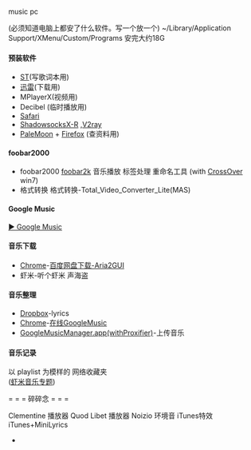 
music pc

(必须知道电脑上都安了什么软件。写一个放一个)
~/Library/Application Support/XMenu/Custom/Programs
安完大约18G

#### 预装软件
- [ST](https://github.com/7900ms/00nottheater_deserted/tree/master/Usage_Manual/ST)(写歌词本用)
- [迅雷](https://github.com/7900ms/00nottheater_deserted/tree/master/Installation_Manual/Thunder)(下载用)
- MPlayerX(视频用)
- Decibel (临时播放用)
- [Safari](https://github.com/7900ms/00nottheater_deserted/tree/master/Usage_Manual/Safari)
- [ShadowsocksX-R](https://github.com/7900ms/00nottheater_deserted/tree/master/Installation_Manual/ShadowsocksX-R) ,[V2ray](https://github.com/7900ms/00nottheater_deserted/tree/master/Installation_Manual/V2ray)
- [PaleMoon](https://github.com/7900ms/00nottheater_deserted/tree/master/Usage_Manual/PaleMoon) + [Firefox](https://github.com/7900ms/00nottheater_deserted/tree/master/Usage_Manual/Firefox) (查资料用)


#### foobar2000
- foobar2000
[foobar2k](https://github.com/7900ms/00nottheater_deserted/tree/master/Usage_Manual/foobar2000) 音乐播放 标签处理 重命名工具 (with [CrossOver](https://github.com/7900ms/00nottheater_deserted/tree/master/Usage_Manual/CrossOver) win7)
- 格式转换
格式转换-Total_Video_Converter_Lite(MAS)

#### Google Music

[▶️ Google Music](https://play.google.com/music)

#### 音乐下载
- [Chrome](https://github.com/7900ms/00nottheater_deserted/tree/master/Usage_Manual/Chrome)-[百度网盘下载-Aria2GUI](https://github.com/7900ms/00nottheater_deserted/tree/master/Usage_Manual/baiduWangpan)
- 虾米-听个虾米 声海盗

#### 音乐整理
- [Dropbox](https://github.com/7900ms/00nottheater_deserted/tree/master/Installation_Manual/Dropbox)-lyrics
- [Chrome](https://github.com/7900ms/00nottheater_deserted/tree/master/Usage_Manual/Chrome)-[在线GoogleMusic](https://github.com/7900ms/00nottheater_deserted/blob/master/Usage_Manual/GoogleMusicOnChrome.md)
- [GoogleMusicManager.app(withProxifier)](https://github.com/7900ms/00nottheater_deserted/tree/master/Installation_Manual/GoogleMusicManager-withProxifier)-上传音乐





#### 音乐记录
以 playlist 为模样的 网络收藏夹<br>
([虾米音乐专题](http://www.xiami.com/event/templates-more/c/2#template))

= = = 碎碎念 = = =

Clementine 播放器
Quod Libet 播放器
Noizio 环境音
iTunes特效
iTunes+MiniLyrics

-
